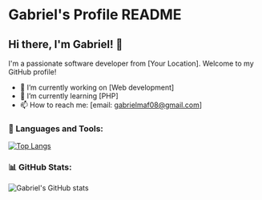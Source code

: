 # Gabriel's Profile README

## Hi there, I'm Gabriel! 👋

I'm a passionate software developer from [Your Location]. Welcome to my GitHub profile! 

- 🔭 I’m currently working on [Web development]
- 🌱 I’m currently learning [PHP]
- 📫 How to reach me: [email: gabrielmaf08@gmail.com]

### 🚀 Languages and Tools:

[![Top Langs](https://github-readme-stats.vercel.app/api/top-langs/?username=Gaabriel87&layout=compact)](https://github.com/Gaabriel87/github-readme-stats)

### 📊 GitHub Stats:

![Gabriel's GitHub stats](https://github-readme-stats.vercel.app/api?username=Gaabriel87&show_icons=true&theme=radical)

<br />
